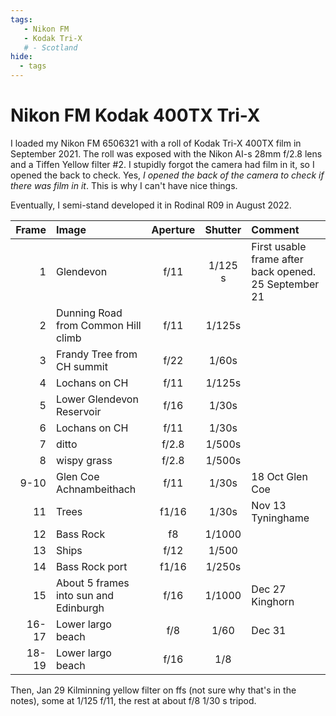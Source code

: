 ```yaml
---
tags:
   - Nikon FM
   - Kodak Tri-X
   # - Scotland
hide:
  - tags
---
```

# Nikon FM Kodak 400TX Tri-X

I loaded my Nikon FM 6506321 with a roll of Kodak Tri-X 400TX film in September 2021. The roll was exposed with the Nikon AI-s 28mm f/2.8 lens and a Tiffen Yellow filter #2. I stupidly forgot the camera had film in it, so I opened the back to check. Yes, *I opened the back of the camera to check if there was film in it*. This is why I can't have nice things.

Eventually, I semi-stand developed it in Rodinal R09 in August 2022.

Frame|Image|Aperture|Shutter|Comment
----:|:----|:----:|:----:|:-----
1|Glendevon|f/11|1/125 s|First usable frame after back opened. 25 September 21
2|Dunning Road from Common Hill climb|f/11|1/125s 
3|Frandy Tree from CH summit|f/22|1/60s 
4|Lochans on CH|f/11|1/125s 
5|Lower Glendevon Reservoir|f/16|1/30s 
6|Lochans on CH|f/11|1/30s 
7|ditto|f/2.8|1/500s 
8|wispy grass|f/2.8|1/500s 
9-10|Glen Coe Achnambeithach|f/11|1/30s|18 Oct Glen Coe 
11|Trees|f1/16|1/30s|Nov 13 Tyninghame
12|Bass Rock|f8|1/1000
13|Ships|f/12|1/500
14|Bass Rock port|f1/16|1/250s
15|About 5 frames into sun and Edinburgh|f/16|1/1000|Dec 27 Kinghorn
16-17|Lower largo beach|f/8|1/60|Dec 31 
18-19|Lower largo beach|f/16|1/8|

Then, Jan 29 Kilminning yellow filter on ffs (not sure why that's in the notes), some at 1/125 f/11, the rest at about f/8 1/30 s tripod.

<!-- ## Notes

Image|Camera|Lens|ISO|Format|Aperture|Shutter|Comment
:----|:-----|:---|:---|:----|:------:|:----:|:------
Header|Fuji X-T2|XF100-400mmF4.5-5.6 R LM OIS WR|ISO 1600|Digital|f/8|1/500s|Adjusted in Capture One. -->
